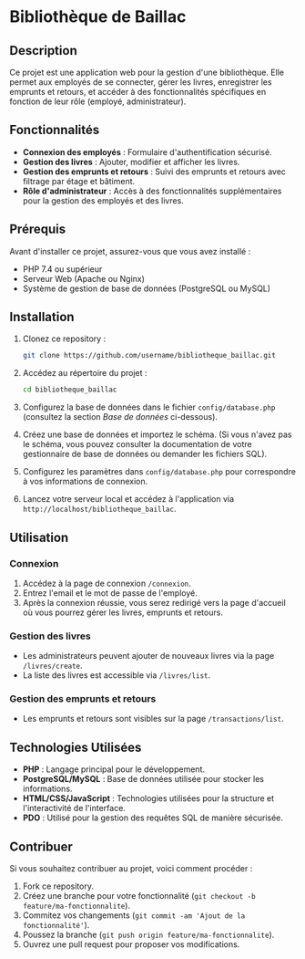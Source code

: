 # Bibliothèque de Baillac

## Description

Ce projet est une application web pour la gestion d'une bibliothèque. Elle permet aux employés de se connecter, gérer les livres, enregistrer les emprunts et retours, et accéder à des fonctionnalités spécifiques en fonction de leur rôle (employé, administrateur).

## Fonctionnalités

- **Connexion des employés** : Formulaire d'authentification sécurisé.
- **Gestion des livres** : Ajouter, modifier et afficher les livres.
- **Gestion des emprunts et retours** : Suivi des emprunts et retours avec filtrage par étage et bâtiment.
- **Rôle d'administrateur** : Accès à des fonctionnalités supplémentaires pour la gestion des employés et des livres.

## Prérequis

Avant d'installer ce projet, assurez-vous que vous avez installé :

- PHP 7.4 ou supérieur
- Serveur Web (Apache ou Nginx)
- Système de gestion de base de données (PostgreSQL ou MySQL)

## Installation

1. Clonez ce repository :
    ```bash
    git clone https://github.com/username/bibliotheque_baillac.git
    ```

2. Accédez au répertoire du projet :
    ```bash
    cd bibliotheque_baillac
    ```

3. Configurez la base de données dans le fichier `config/database.php` (consultez la section *Base de données* ci-dessous).

4. Créez une base de données et importez le schéma. (Si vous n'avez pas le schéma, vous pouvez consulter la documentation de votre gestionnaire de base de données ou demander les fichiers SQL).

5. Configurez les paramètres dans `config/database.php` pour correspondre à vos informations de connexion.

6. Lancez votre serveur local et accédez à l'application via `http://localhost/bibliotheque_baillac`.

## Utilisation

### Connexion
1. Accédez à la page de connexion `/connexion`.
2. Entrez l'email et le mot de passe de l'employé.
3. Après la connexion réussie, vous serez redirigé vers la page d'accueil où vous pourrez gérer les livres, emprunts et retours.

### Gestion des livres
- Les administrateurs peuvent ajouter de nouveaux livres via la page `/livres/create`.
- La liste des livres est accessible via `/livres/list`.

### Gestion des emprunts et retours
- Les emprunts et retours sont visibles sur la page `/transactions/list`.


## Technologies Utilisées

- **PHP** : Langage principal pour le développement.
- **PostgreSQL/MySQL** : Base de données utilisée pour stocker les informations.
- **HTML/CSS/JavaScript** : Technologies utilisées pour la structure et l'interactivité de l'interface.
- **PDO** : Utilisé pour la gestion des requêtes SQL de manière sécurisée.

## Contribuer

Si vous souhaitez contribuer au projet, voici comment procéder :

1. Fork ce repository.
2. Créez une branche pour votre fonctionnalité (`git checkout -b feature/ma-fonctionnalite`).
3. Commitez vos changements (`git commit -am 'Ajout de la fonctionnalité'`).
4. Poussez la branche (`git push origin feature/ma-fonctionnalite`).
5. Ouvrez une pull request pour proposer vos modifications.

